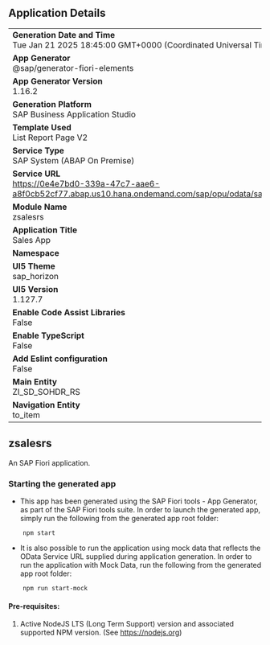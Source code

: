 ## Application Details
|               |
| ------------- |
|**Generation Date and Time**<br>Tue Jan 21 2025 18:45:00 GMT+0000 (Coordinated Universal Time)|
|**App Generator**<br>@sap/generator-fiori-elements|
|**App Generator Version**<br>1.16.2|
|**Generation Platform**<br>SAP Business Application Studio|
|**Template Used**<br>List Report Page V2|
|**Service Type**<br>SAP System (ABAP On Premise)|
|**Service URL**<br>https://0e4e7bd0-339a-47c7-aae6-a8f0cb52cf77.abap.us10.hana.ondemand.com/sap/opu/odata/sap/ZSB_SD_SALESITM_RS|
|**Module Name**<br>zsalesrs|
|**Application Title**<br>Sales App|
|**Namespace**<br>|
|**UI5 Theme**<br>sap_horizon|
|**UI5 Version**<br>1.127.7|
|**Enable Code Assist Libraries**<br>False|
|**Enable TypeScript**<br>False|
|**Add Eslint configuration**<br>False|
|**Main Entity**<br>ZI_SD_SOHDR_RS|
|**Navigation Entity**<br>to_item|

## zsalesrs

An SAP Fiori application.

### Starting the generated app

-   This app has been generated using the SAP Fiori tools - App Generator, as part of the SAP Fiori tools suite.  In order to launch the generated app, simply run the following from the generated app root folder:

```
    npm start
```

- It is also possible to run the application using mock data that reflects the OData Service URL supplied during application generation.  In order to run the application with Mock Data, run the following from the generated app root folder:

```
    npm run start-mock
```

#### Pre-requisites:

1. Active NodeJS LTS (Long Term Support) version and associated supported NPM version.  (See https://nodejs.org)


